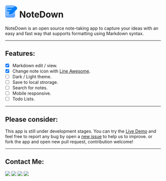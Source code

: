 # ![logo](logo.svg) NoteDown 
NoteDown is an open source note-taking app to capture your ideas with an easy and fast way that supports formatting using Markdown syntax.


---
## Features: 
- [x] Markdown edit / view.
- [x] Change note icon with [Line Awesome](https://icons8.com/line-awesome).
- [ ] Dark / Light theme.
- [ ] Save to local strorage.
- [ ] Search for notes.
- [ ] Mobile responsive.
- [ ] Todo Lists. 

---
## Please consider:
This app is still under development stages. You can try the [Live Demo](https://mhmdali102.github.io/NoteDown/) and feel free to report any bug by open a [new issue](https://github.com/mhmdali102/notedown/issues) to help us to improve. or fork the app and open new pull request, contribution welcome!

---

## Contact Me:
[![](https://img.shields.io/badge/Gmail-D14836?style=for-the-badge&logo=gmail&logoColor=white)](mailto:mhmdalihsen102@gmail.com) 
[![](https://img.shields.io/badge/Twitter-1DA1F2?style=for-the-badge&logo=twitter&logoColor=white)](https://twitter.com/MhmdAliHsen)
[![](https://img.shields.io/badge/LinkedIn-0077B5?style=for-the-badge&logo=linkedin&logoColor=white)](https://www.linkedin.com/in/mhmd-ali-hsen-66b0671b7/)
[![](https://img.shields.io/badge/Discord-7289DA?style=for-the-badge&logo=discord&logoColor=white)](https://discordapp.com/users/404595695195258880/)
